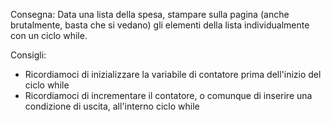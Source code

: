 Consegna:
Data una lista della spesa, stampare sulla pagina (anche brutalmente, basta che si vedano) gli elementi della lista individualmente con un ciclo while.

Consigli:
- Ricordiamoci di inizializzare la variabile di contatore prima dell'inizio del ciclo while
- Ricordiamoci di incrementare il contatore, o comunque di inserire una condizione di uscita, all'interno ciclo while
